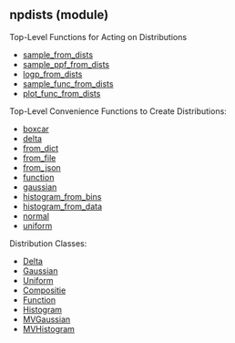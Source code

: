## npdists (module)

Top-Level Functions for Acting on Distributions

* [sample_from_dists](api/npdists.sample_from_dists.md)
* [sample_ppf_from_dists](api/npdists.sample_ppf_from_dists.md)
* [logp_from_dists](api/npdists.logp_from_dists.md)
* [sample_func_from_dists](api/npdists.sample_func_from_dists.md)
* [plot_func_from_dists](api/npdists.plot_func_from_dists.md)

Top-Level Convenience Functions to Create Distributions:

* [boxcar](api/npdists.boxcar.md)
* [delta](api/npdists.delta.md)
* [from_dict](api/npdists.from_dict.md)
* [from_file](api/npdists.from_file.md)
* [from_json](api/npdists.from_json.md)
* [function](api/npdists.function.md)
* [gaussian](api/npdists.gaussian.md)
* [histogram_from_bins](api/npdists.histogram_from_bins.md)
* [histogram_from_data](api/npdists.histogram_from_data.md)
* [normal](api/npdists.normal.md)
* [uniform](api/npdists.uniform.md)


Distribution Classes:

* [Delta](api/Delta.md)
* [Gaussian](api/Gaussian.md)
* [Uniform](api/Uniform.md)
* [Compositie](api/Composite.md)
* [Function](api/Function.md)
* [Histogram](api/Histogram.md)
* [MVGaussian](api/MVGaussian.md)
* [MVHistogram](api/MVHistogram.md)
